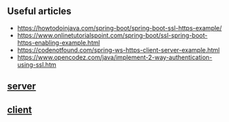 ## Useful articles

 - https://howtodoinjava.com/spring-boot/spring-boot-ssl-https-example/
 - https://www.onlinetutorialspoint.com/spring-boot/ssl-spring-boot-https-enabling-example.html
 - https://codenotfound.com/spring-ws-https-client-server-example.html
 - https://www.opencodez.com/java/implement-2-way-authentication-using-ssl.htm

## [server](./jks-example-server/README.md)

## [client](./jks-example-client/README.md)
